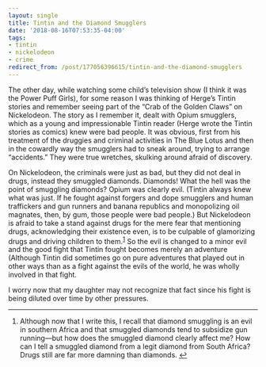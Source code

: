 ```yaml
---
layout: single
title: Tintin and the Diamond Smugglers
date: '2018-08-16T07:53:35-04:00'
tags:
- tintin
- nickelodeon
- crime
redirect_from: /post/177056396615/tintin-and-the-diamond-smugglers
---
```

<p>The other day, while watching some child&rsquo;s television show (I think it was the Power Puff Girls), for some reason I was thinking of Herge&rsquo;s Tintin stories and remember seeing part of the “Crab of the Golden Claws” on Nickelodeon. The story as I remember it, dealt with Opium smugglers, which as a young and impressionable Tintin reader (Herge wrote the Tintin stories as comics) knew were bad people. It was obvious, first from his treatment of the druggies and criminal activities in The Blue Lotus and then in the cowardly way the smugglers had to sneak around, trying to arrange “accidents.” They were true wretches, skulking around afraid of discovery.</p>

<p>On Nickelodeon, the criminals were just as bad, but they did not deal in drugs, instead they smuggled diamonds. Diamonds! What the hell was the point of smuggling diamonds? Opium was clearly evil. (Tintin always knew what was just. If he fought against forgers and dope smugglers and human traffickers and gun runners and banana republics and monopolizing oil magnates, then, by gum, those people were bad people.) But Nickelodeon is afraid to take a stand against drugs for the mere fear that mentioning drugs, acknowledging their existence even, is to be culpable of glamorizing drugs and driving children to them.<sup id="fnref:1"><a href="#fn:1" class="footnote-ref" role="doc-noteref">1</a></sup> So the evil is changed to a minor evil and the good fight that Tintin fought becomes merely an adventure (Although Tintin did sometimes go on pure adventures that played out in other ways than as a fight against the evils of the world, he was wholly involved in that fight.</p>

<p>I worry now that my daughter may not recognize that fact since his fight is being diluted over time by other pressures.</p>

<div class="footnotes" role="doc-endnotes">
<hr><ol><li id="fn:1" role="doc-endnote">
<p>Although now that I write this, I recall that diamond smuggling is an evil in southern Africa and that smuggled diamonds tend to subsidize gun running—but how does the smuggled diamond clearly affect me? How can I tell a smuggled diamond from a legit diamond from South Africa? Drugs still are far more damning than diamonds. <a href="#fnref:1" class="footnote-backref" role="doc-backlink">↩︎</a></p>
</li>

</ol></div>
